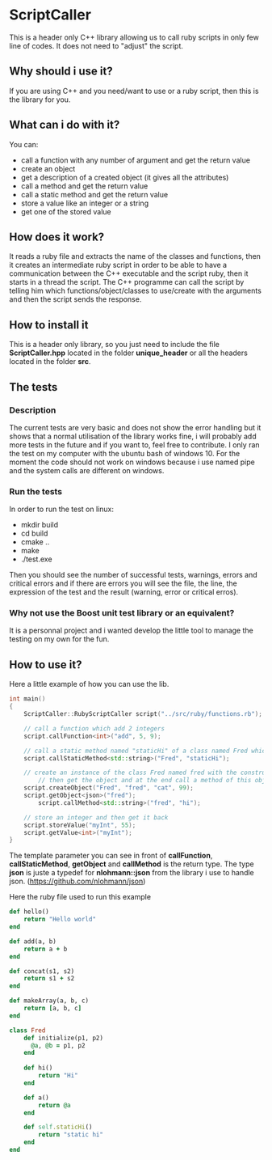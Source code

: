 # ScriptCaller
This is a header only C++ library allowing us to call ruby scripts in only few line of codes. It does not need to "adjust" the script.

## Why should i use it?
If you are using C++ and you need/want to use or a ruby script, then this is the library for you.

## What can i do with it?
You can:
* call a function with any number of argument and get the return value
* create an object
* get a description of a created object (it gives all the attributes)
* call a method and get the return value
* call a static method and get the return value
* store a value like an integer or a string
* get one of the stored value

## How does it work?
It reads a ruby file and extracts the name of the classes and functions, then it creates an intermediate ruby script in order to be able to have a communication between the C++ executable and the script ruby, then it starts in a thread the script. The C++ programme can call the script by telling him which functions/object/classes to use/create with the arguments and then the script sends the response.

## How to install it
This is a header only library, so you just need to include the file __ScriptCaller.hpp__ located in the folder __unique_header__ or all the headers located in the folder __src__.

## The tests
### Description
The current tests are very basic and does not show the error handling but it shows that a normal utilisation of the library works fine, i will probably add more tests in the future and if you want to, feel free to contribute. I only ran the test on my computer with the ubuntu bash of windows 10.
For the moment the code should not work on windows because i use named pipe and the system calls are different on windows.

### Run the tests
In order to run the test on linux:
* mkdir build
* cd build
* cmake ..
* make
* ./test.exe

Then you should see the number of successful tests, warnings, errors and critical errors and if there are errors you will see the file, the line, the expression of the test and the result (warning, error or critical erros).

### Why not use the Boost unit test library or an equivalent?
It is a personnal project and i wanted develop the little tool to manage the testing on my own for the fun.

## How to use it?
Here a little example of how you can use the lib.

```C++
int main()
{
 	ScriptCaller::RubyScriptCaller script("../src/ruby/functions.rb");

	// call a function which add 2 integers
	script.callFunction<int>("add", 5, 9);

	// call a static method named "staticHi" of a class named Fred which return a string
	script.callStaticMethod<std::string>("Fred", "staticHi");

	// create an instance of the class Fred named fred with the constructor parameter,
    	// then get the object and at the end call a method of this object
	script.createObject("Fred", "fred", "cat", 99);
	script.getObject<json>("fred");
    	script.callMethod<std::string>("fred", "hi");

	// store an integer and then get it back
	script.storeValue("myInt", 55);
	script.getValue<int>("myInt");
}
```

The template parameter you can see in front of __callFunction__, __callStaticMethod__, __getObject__ and __callMethod__ is the return type.
The type __json__ is juste a typedef for __nlohmann::json__ from the library i use to handle json. (https://github.com/nlohmann/json)

Here the ruby file used to run this example
```ruby
def hello()
	return "Hello world"
end

def add(a, b)
	return a + b
end

def concat(s1, s2)
	return s1 + s2
end

def makeArray(a, b, c)
	return [a, b, c]
end

class Fred
    def initialize(p1, p2)
      @a, @b = p1, p2
	end
	
	def hi()
		return "Hi"
	end

	def a()
		return @a
	end

	def self.staticHi()
		return "static hi"
	end
end
```
